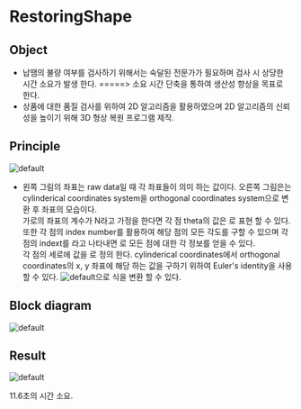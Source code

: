 # RestoringShape
## Object
-  납땜의 불량 여부를 검사하기 위해서는 숙달된 전문가가 필요하며 검사 시 상당한 시간 소요가 발생 한다. 
=====> 소요 시간 단축을 통하여 생산성 향상을 목표로 한다.     
- 상품에 대한 품질 검사를 위하여 2D 알고리즘을 활용하였으며 2D 알고리즘의 신뢰성을 높이기 위해  3D 형상 복원 프로그램 제작. 

## Principle
![default](https://cloud.githubusercontent.com/assets/19329620/16171618/3f7feb7a-35ae-11e6-88df-cb3972018fcc.png)
- 왼쪽 그림의 좌표는 raw data일 때 각 좌표들이 의미 하는 값이다.
오른쪽 그림은는 cylinderical coordinates system을 orthogonal coordinates system으로 변환 후 좌표의 모습이다.  
가로의 좌표의 계수가 N라고 가정을 한다면 각 점 theta의 값은 로 표현 할 수 있다. 
또한 각 점의 index number를 활용하여 해당 점의 모든 각도를 구할 수 있으며 각 점의 indext를 라고 나타내면 로 모든 점에 대한 각 정보를 얻을 수 있다.  
각 점의 세로에 값을 로 정의 한다. cylinderical coordinates에서 orthogonal coordinates의 x, y 좌표에 해당 하는 값을 구하기 위하여 Euler's identity을 사용 할 수 있다.
![default](https://cloud.githubusercontent.com/assets/19329620/16171632/c1d1c594-35ae-11e6-8b2a-cad8b3f3c4a2.png)으로 식을 변환 할 수 있다.

## Block diagram

![default](https://cloud.githubusercontent.com/assets/19329620/16171643/21916142-35af-11e6-91be-842488d22202.png)

## Result

![default](https://cloud.githubusercontent.com/assets/19329620/16171668/c52bac72-35af-11e6-99ec-398d3865b4bc.png) 

11.6초의 시간 소요.



